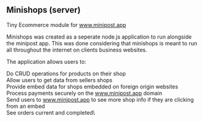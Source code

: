 Minishops (server)
-----------------------------------

Tiny Ecommerce module for www.minipost.app

Minishops was created as a seperate node.js application to run alongside the minipost app. This was done considering that minishops is meant to run all throughout the internet on clients business websites.

The application allows users to:

Do CRUD operations for products on their shop\
Allow users to get data from sellers shops\
Provide embed data for shops embedded on foreign origin websites\
Process payments securely on the www.minipost.app domain\
Send users to www.minipost.app to see more shop info if they are clicking from an embed\
See orders current and completed\